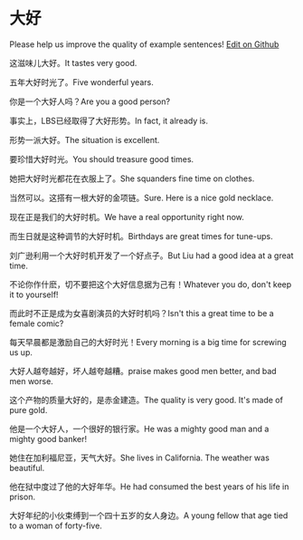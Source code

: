 # 大好

Please help us improve the quality of example sentences! [Edit on Github](https://github.com/jiyushe/jiyu-example-sentence-source/blob/main/chinese/dahao_1.md)

<p><span class="chinese">这滋味儿大好。</span><span class="english">It tastes very good.</span></p>

<p><span class="chinese">五年大好时光了。</span><span class="english">Five wonderful years.</span></p>

<p><span class="chinese">你是一个大好人吗？</span><span class="english">Are you a good person?</span></p>

<p><span class="chinese">事实上，LBS已经取得了大好形势。</span><span class="english">In fact, it already is.</span></p>

<p><span class="chinese">形势一派大好。</span><span class="english">The situation is excellent.</span></p>

<p><span class="chinese">要珍惜大好时光。</span><span class="english">You should treasure good times.</span></p>

<p><span class="chinese">她把大好时光都花在衣服上了。</span><span class="english">She squanders fine time on clothes.</span></p>

<p><span class="chinese">当然可以。这搭有一根大好的金项链。</span><span class="english">Sure. Here is a nice gold necklace.</span></p>

<p><span class="chinese">现在正是我们的大好时机。</span><span class="english">We have a real opportunity right now.</span></p>

<p><span class="chinese">而生日就是这种调节的大好时机。</span><span class="english">Birthdays are great times for tune-ups.</span></p>

<p><span class="chinese">刘广逊利用一个大好时机开发了一个好点子。</span><span class="english">But Liu had a good idea at a great time.</span></p>

<p><span class="chinese">不论你作什麽，切不要把这个大好信息据为己有！</span><span class="english">Whatever you do, don't keep it to yourself!</span></p>

<p><span class="chinese">而此时不正是成为女喜剧演员的大好时机吗？</span><span class="english">Isn't this a great time to be a female comic?</span></p>

<p><span class="chinese">每天早晨都是激励自己的大好时光！</span><span class="english">Every morning is a big time for screwing us up.</span></p>

<p><span class="chinese">大好人越夸越好，坏人越夸越糟。</span><span class="english">praise makes good men better, and bad men worse.</span></p>

<p><span class="chinese">这个产物的质量大好的，是赤金建造。</span><span class="english">The quality is very good. It's made of pure gold.</span></p>

<p><span class="chinese">他是一个大好人，一个很好的银行家。</span><span class="english">He was a mighty good man and a mighty good banker!</span></p>

<p><span class="chinese">她住在加利福尼亚，天气大好。</span><span class="english">She lives in California. The weather was beautiful.</span></p>

<p><span class="chinese">他在狱中度过了他的大好年华。</span><span class="english">He had consumed the best years of his life in prison.</span></p>

<p><span class="chinese">大好年纪的小伙束缚到一个四十五岁的女人身边。</span><span class="english">A young fellow that age tied to a woman of forty-five.</span></p>

